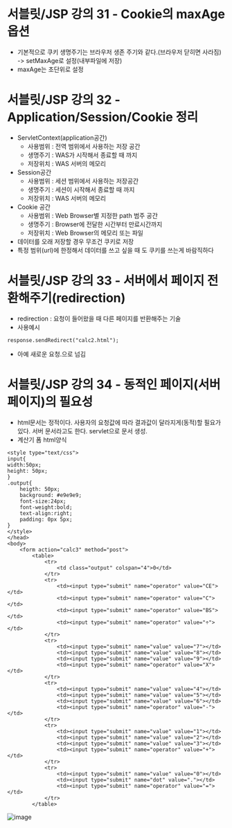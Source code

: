 # 서블릿/JSP 강의 31 - Cookie의 maxAge 옵션
* 기본적으로 쿠키 생명주기는 브라우저 생존 주기와 같다.(브라우저 닫히면 사라짐) -> setMaxAge로 설정(내부파일에 저장)
* maxAge는 초단위로 설정

# 서블릿/JSP 강의 32 - Application/Session/Cookie 정리
* ServletContext(application공간)
   * 사용범위 : 전역 범위에서 사용하는 저장 공간
   * 생명주기 : WAS가 시작해서 종료할 때 까지
   * 저장위치 : WAS 서버의 메모리
* Session공간
   * 사용범위 : 세션 범위에서 사용하는 저장공간
   * 생명주기 : 세션이 시작해서 종료할 때 까지
   * 저장위치 : WAS 서버의 메모리
* Cookie 공간
   * 사용범위 : Web Browser별 지정한 path 범주 공간
   * 생명주기 : Browser에 전달한 시간부터 만료시간까지
   * 저장위치 : Web Browser의 메모리 또는 파일  
* 데이터를 오래 저장할 경우 무조건 쿠키로 저장 
* 특정 범위(url)에 한정해서 데이터를 쓰고 싶을 때 도 쿠키를 쓰는게 바람직하다

# 서블릿/JSP 강의 33 - 서버에서 페이지 전환해주기(redirection)
* redirection : 요청이 들어왔을 때 다른 페이지를 반환해주는 기술
* 사용예시
```
response.sendRedirect("calc2.html");
```
* 아예 새로운 요청.으로 넘김

# 서블릿/JSP 강의 34 - 동적인 페이지(서버 페이지)의 필요성
* html문서는 정적이다. 사용자의 요청값에 따라 결과값이 달라지게(동적)할 필요가 있다. 서버 문서라고도 한다. servlet으로 문서 생성.
* 계산기 폼 html양식
```
<style type="text/css">
input{
width:50px;
height: 50px;
}
.output{
	heigth: 50px;
	background: #e9e9e9;
	font-size:24px;
	font-weight:bold;
	text-align:right;
	padding: 0px 5px;
}
</style>
</head>
<body>
	<form action="calc3" method="post">
		<table>
			<tr>
				<td class="output" colspan="4">0</td> 
			</tr>
			<tr>
				<td><input type="submit" name="operator" value="CE"></td> 
				<td><input type="submit" name="operator" value="C"></td> 
				<td><input type="submit" name="operator" value="BS"></td> 
				<td><input type="submit" name="operator" value="÷"></td> 
			</tr>
			<tr>
				<td><input type="submit" name="value" value="7"></td> 
				<td><input type="submit" name="value" value="8"></td> 
				<td><input type="submit" name="value" value="9"></td> 
				<td><input type="submit" name="operator" value="X"></td> 
			</tr>
			<tr>
				<td><input type="submit" name="value" value="4"></td> 
				<td><input type="submit" name="value" value="5"></td> 
				<td><input type="submit" name="value" value="6"></td> 
				<td><input type="submit" name="operator" value="-"></td> 
			</tr>
			<tr>
				<td><input type="submit" name="value" value="1"></td> 
				<td><input type="submit" name="value" value="2"></td> 
				<td><input type="submit" name="value" value="3"></td> 
				<td><input type="submit" name="operator" value="+"></td> 
			</tr>
			<tr>
				<td><input type="submit" name="value" value="0"></td> 
				<td><input type="submit" name="dot" value="."></td> 
				<td><input type="submit" name="operator" value="="></td> 
			</tr>
		</table>
```
![image](https://user-images.githubusercontent.com/40667871/213879336-30ee3125-b04f-4b8b-b62b-1091130d3b31.png)
